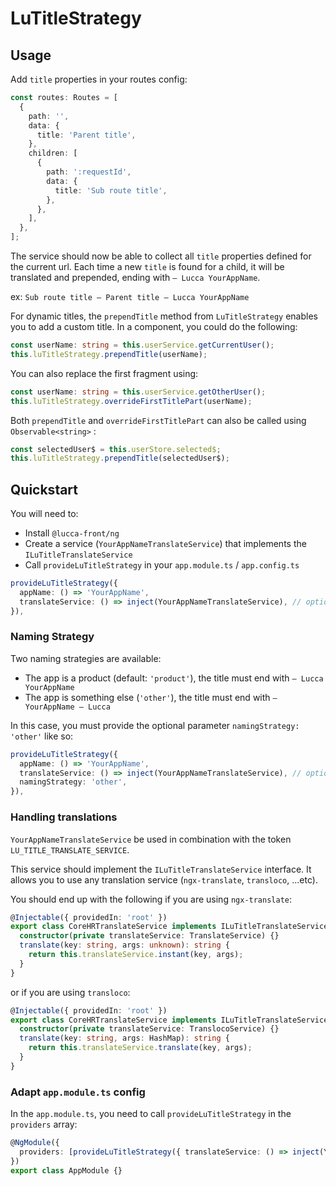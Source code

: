 # LuTitleStrategy

## Usage

Add `title` properties in your routes config:

```typescript
const routes: Routes = [
  {
    path: '',
    data: {
      title: 'Parent title',
    },
    children: [
      {
        path: ':requestId',
        data: {
          title: 'Sub route title',
        },
      },
    ],
  },
];
```

The service should now be able to collect all `title` properties defined for the current url. Each time a new `title` is found for a child, it will be translated and prepended, ending with `– Lucca YourAppName`.

ex: `Sub route title – Parent title – Lucca YourAppName`

For dynamic titles, the `prependTitle` method from `LuTitleStrategy` enables you to add a custom title.
In a component, you could do the following:

```typescript
const userName: string = this.userService.getCurrentUser();
this.luTitleStrategy.prependTitle(userName);
```

You can also replace the first fragment using:

```typescript
const userName: string = this.userService.getOtherUser();
this.luTitleStrategy.overrideFirstTitlePart(userName);
```

Both `prependTitle` and `overrideFirstTitlePart` can also be called using `Observable<string>` :

```typescript
const selectedUser$ = this.userStore.selected$;
this.luTitleStrategy.prependTitle(selectedUser$);
```

## Quickstart

You will need to:

- Install `@lucca-front/ng`
- Create a service (`YourAppNameTranslateService`) that implements the `ILuTitleTranslateService`
- Call `provideLuTitleStrategy` in your `app.module.ts` / `app.config.ts`

```ts
provideLuTitleStrategy({
  appName: () => 'YourAppName',
  translateService: () => inject(YourAppNameTranslateService), // optional
}),
```

### Naming Strategy

Two naming strategies are available:

- The app is a product (default: `'product'`), the title must end with `– Lucca YourAppName`
- The app is something else (`'other'`), the title must end with `– YourAppName – Lucca`

In this case, you must provide the optional parameter `namingStrategy: 'other'` like so:

```ts
provideLuTitleStrategy({
  appName: () => 'YourAppName',
  translateService: () => inject(YourAppNameTranslateService), // optional
  namingStrategy: 'other',
}),
```

### Handling translations

`YourAppNameTranslateService` be used in combination with the token `LU_TITLE_TRANSLATE_SERVICE`.

This service should implement the `ILuTitleTranslateService` interface. It allows you to use any translation service (`ngx-translate`, `transloco`, ...etc).

You should end up with the following if you are using `ngx-translate`:

```typescript
@Injectable({ providedIn: 'root' })
export class CoreHRTranslateService implements ILuTitleTranslateService {
  constructor(private translateService: TranslateService) {}
  translate(key: string, args: unknown): string {
    return this.translateService.instant(key, args);
  }
}
```

or if you are using `transloco`:

```typescript
@Injectable({ providedIn: 'root' })
export class CoreHRTranslateService implements ILuTitleTranslateService {
  constructor(private translateService: TranslocoService) {}
  translate(key: string, args: HashMap): string {
    return this.translateService.translate(key, args);
  }
}
```

### Adapt `app.module.ts` config

In the `app.module.ts`, you need to call `provideLuTitleStrategy` in the `providers` array:

```typescript
@NgModule({
  providers: [provideLuTitleStrategy({ translateService: () => inject(YourAppNameTranslateService) })],
})
export class AppModule {}
```
